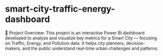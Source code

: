 # smart-city-traffic-energy-dashboard
🚀 Project Overview: This project is an interactive Power BI dashboard developed to analyze and visualize key metrics for a Smart City — focusing on Traffic, Energy, and Pollution data. It helps city planners, decision-makers, and the public understand real-time urban challenges and patterns.
